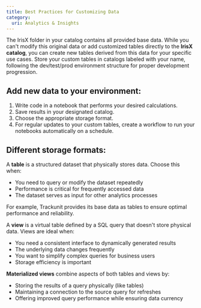 ```yaml
---
title: Best Practices for Customizing Data
category:
  uri: Analytics & Insights
---
```


The IrisX folder in your catalog contains all provided base data. While you can't modify this original data or add customized tables directly to the **IrisX catalog**, you can create new tables derived from this data for your specific use cases.
Store your custom tables in catalogs labeled with your name, following the dev/test/prod environment structure for proper development progression.

## Add new data to your environment:

1. Write code in a notebook that performs your desired calculations.
2. Save results in your designated catalog.
3. Choose the appropriate storage format.
4. For regular updates to your custom tables, create a workflow to run your notebooks automatically on a schedule.

## Different storage formats:

A **table** is a structured dataset that physically stores data. Choose this when:

- You need to query or modify the dataset repeatedly
- Performance is critical for frequently accessed data
- The dataset serves as input for other analytics processes

For example, Trackunit provides its base data as tables to ensure optimal performance and reliability.

A **view** is a virtual table defined by a SQL query that doesn't store physical data. Views are ideal when:

- You need a consistent interface to dynamically generated results
- The underlying data changes frequently
- You want to simplify complex queries for business users
- Storage efficiency is important

**Materialized views** combine aspects of both tables and views by:

- Storing the results of a query physically (like tables)
- Maintaining a connection to the source query for refreshes
- Offering improved query performance while ensuring data currency
